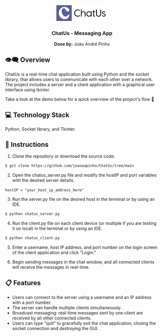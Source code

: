 <p align="center">
  <img src="static/img/Big_ChatUs_Logo.png?raw=true" alt="Alpine Weather logo" width="35%">
</p>

<h3 align="center">ChatUs - Messaging App</h3>

<p align="center"><b>Done by:</b> João André Pinho</p>


<h2> 👁‍🗨 Overview </h2>

<p> ChatUs is a real-time chat application built using Python and the socket library, that allows users to communicate with each other over a network. The project includes a server and a client application with a graphical user interface using tkinter. 

Take a look at the demo below for a quick overview of the project's flow 🔽</p>

<h2> 💻 Technology Stack </h2>

Python, Socket library, and Tkinter.

<h2> 🚀 Instructions </h2>

1. Clone the repository or download the source code:

```bash
$ git clone https://github.com/joaoaapinho/ChatUs/tree/main
```
2. Open the chatus_server.py file and modify the hostIP and port variables with the desired server details.

`hostIP = "your_host_ip_address_here"`

3. Run the server.py file on the desired host in the terminal or by using an IDE.

```bash
$ python chatus_server.py
```
4. Run the client.py file on each client device (or multiple if you are testing it on local) in the terminal or by using an IDE.

```bash
$ python chatus_client.py
```
5. Enter a username, host IP address, and port number on the login screen of the client application and click "Login."

6. Begin sending messages in the chat window, and all connected clients will receive the messages in real-time.

<h2> 📋 Features </h2>

- Users can connect to the server using a username and an IP address with a port number.
- The server can handle multiple clients simultaneously.
- Broadcast messaging: real-time messages sent by one client are received by all other connected clients.
- Users can type "quit" to gracefully exit the chat application, closing the socket connection and destroying the GUI.



